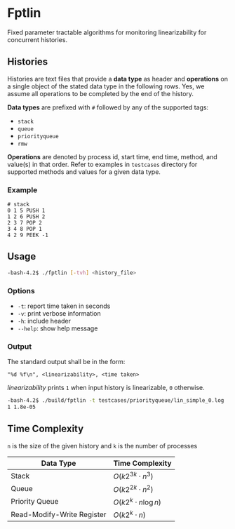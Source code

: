 # Fptlin

Fixed parameter tractable algorithms for monitoring linearizability for concurrent histories.

## Histories

Histories are text files that provide a **data type** as header and **operations** on a single object of the stated data type in the following rows. Yes, we assume all operations to be completed by the end of the history.

**Data types** are prefixed with `#` followed by any of the supported tags:

- `stack`
- `queue`
- `priorityqueue`
- `rmw`

**Operations** are denoted by process id, start time, end time, method, and value(s) in that order. Refer to examples in `testcases` directory for supported methods and values for a given data type.

### Example

```
# stack
0 1 5 PUSH 1
1 2 6 PUSH 2
2 3 7 POP 2
3 4 8 POP 1
4 2 9 PEEK -1
```

## Usage

```bash
-bash-4.2$ ./fptlin [-tvh] <history_file>
```

### Options

- `-t`: report time taken in seconds
- `-v`: print verbose information
- `-h`: include header
- `--help`: show help message

### Output

The standard output shall be in the form:

```
"%d %f\n", <linearizability>, <time taken>
```

_linearizability_ prints `1` when input history is linearizable, `0` otherwise.

```bash
-bash-4.2$ ./build/fptlin -t testcases/priorityqueue/lin_simple_0.log
1 1.8e-05
```

## Time Complexity

`n` is the size of the given history and `k` is the number of processes

| Data Type                  | Time Complexity          |
| -------------------------- | ------------------------ |
| Stack                      | $O(k2^{3k} \cdot n^3)$   |
| Queue                      | $O(k2^{2k} \cdot n^2)$   |
| Priority Queue             | $O(k2^k \cdot n\log{n})$ |
| Read-Modify-Write Register | $O(k2^k \cdot n)$        |
